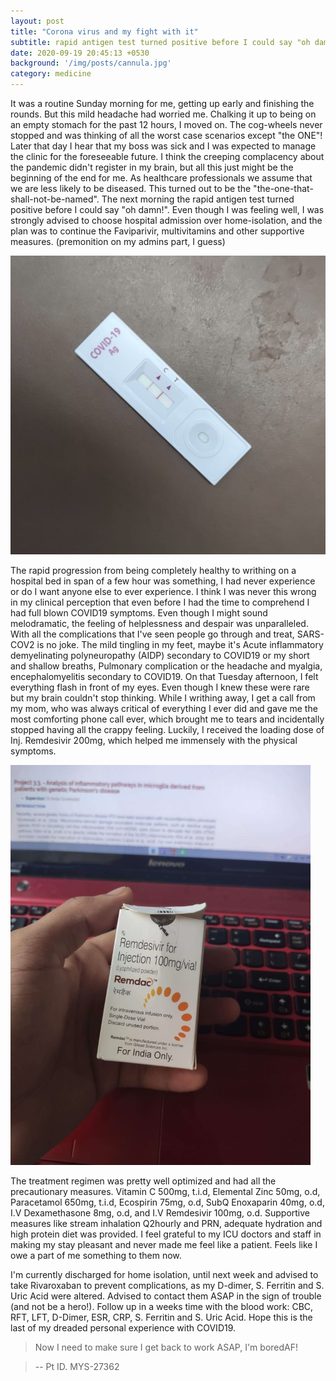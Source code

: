 ```yaml
---
layout: post
title: "Corona virus and my fight with it"
subtitle: rapid antigen test turned positive before I could say "oh damn!"
date: 2020-09-19 20:45:13 +0530
background: '/img/posts/cannula.jpg'
category: medicine
---
```

It was a routine Sunday morning for me, getting up early and finishing the rounds. But this mild headache  had worried me. Chalking it up to being on an empty stomach for the past 12 hours, I moved on. The cog-wheels never stopped and was thinking of all the worst case scenarios except "the ONE"!  Later that day I hear that my boss was sick and I was expected to manage the clinic for the foreseeable future. I think the creeping complacency about the pandemic didn't register in my brain, but all this just might be the beginning of the end for me. As healthcare professionals we assume that we are less likely to be diseased. This turned out to be the "the-one-that-shall-not-be-named". The next morning the rapid antigen test turned positive before I could say "oh damn!". Even though I was feeling well, I was strongly advised to choose hospital admission over home-isolation, and the plan was to continue the Faviparivir, multivitamins and other supportive measures. (premonition on my admins part, I guess)

![My COVID19 Ag test](/img/posts/covid19Ag.jpg "My COVID19 Ag test!")

The rapid progression from being completely healthy to writhing on a hospital bed in span of a few hour was something, I had never experience or do I want anyone else to ever experience. I think I was never this wrong in my clinical perception that even before I had the time to comprehend I had full blown COVID19 symptoms. Even though I might sound melodramatic, the feeling of helplessness and despair was unparalleled. With all the complications that I've seen people go through and treat, SARS-COV2 is no joke. The mild tingling in my feet, maybe it's Acute inflammatory demyelinating polyneuropathy (AIDP) secondary to COVID19 or my short and shallow breaths, Pulmonary complication or the headache and myalgia, encephalomyelitis secondary to COVID19. On that Tuesday afternoon, I felt everything flash in front of my eyes. Even though I knew these were rare but my brain couldn't stop thinking. While I writhing away, I get a call from my mom, who was always critical of everything I ever did and gave me the most comforting phone call ever, which brought me to tears and incidentally stopped having all the crappy feeling. Luckily, I received the loading dose of Inj. Remdesivir 200mg, which helped me immensely with the physical symptoms.

![The Brahmastra!](/img/posts/remdesivir.jpg "The Brahmastra!")

The treatment regimen was pretty well optimized and had all the precautionary measures. Vitamin C 500mg, t.i.d, Elemental Zinc 50mg, o.d, Paracetamol 650mg, t.i.d, Ecospirin 75mg, o.d, SubQ Enoxaparin 40mg, o.d, I.V Dexamethasone 8mg, o.d, and I.V Remdesivir 100mg, o.d. Supportive measures like stream inhalation Q2hourly and PRN, adequate hydration and high protein diet was provided. I feel grateful to my ICU doctors and staff in making my stay pleasant and never made me feel like a patient. Feels like I owe a part of me something to them now.

I'm currently discharged for home isolation, until next week and advised to take Rivaroxaban to prevent complications, as my D-dimer, S. Ferritin and S. Uric Acid were altered. Advised to contact them ASAP in the sign of trouble (and not be a hero!). Follow up in a weeks time with the blood work: CBC, RFT, LFT, D-Dimer, ESR, CRP, S. Ferritin and S. Uric Acid. Hope this is the last of my dreaded personal experience with COVID19.
> Now I need to make sure I get back to work ASAP, I'm boredAF!

>-- Pt ID. MYS-27362
